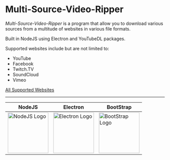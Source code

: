 # Multi-Source-Video-Ripper

*Multi-Source-Video-Ripper* is a program that allow you to download various sources from a multitude of websites in various file formats.

Built in NodeJS using Electron and YouTubeDL packages.

Supported websites include but are not limited to:
- YouTube
- Facebook
- Twitch.TV
- SoundCloud
- Vimeo

[All Supported Websites](https://rg3.github.io/youtube-dl/supportedsites.html)

***
| NodeJS | Electron | BootStrap |
| ------ | -------- | --------- |
| <img src="http://pluspng.com/img-png/nodejs-logo-png-node-js-development-296.png" style="display:inline-block" alt="NodeJS Logo" width="128px"> | <img src="https://www.technicalpursuit.com/docs/images/electron.png" style="display:inline-block" alt="Electron Logo" width="128px"> | <img src="https://getbootstrap.com/docs/4.1/assets/img/bootstrap-stack.png" style="display:inline-block" alt="BootStrap Logo" width="128px"> |